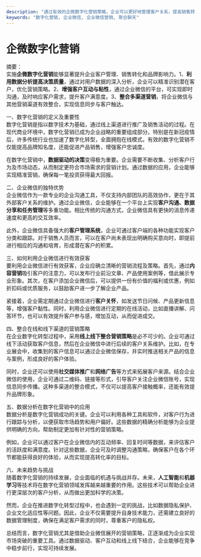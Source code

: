```yaml
---
description: "通过有效的企微数字化营销策略，企业可以更好地管理客户关系，提高销售转化率，实现商业目标。"
keywords: "数字化营销, 企业微信, 企业微信营销, 聚合聊天"
---
```

# 企微数字化营销

摘要：  
实施**企微数字化营销**能够显著提升企业客户管理、销售转化和品牌影响力。1、**利用数据分析提高决策质量**，通过对用户数据的深入分析，企业可以精准识别潜在客户，优化营销策略。2、**增强客户互动与粘性**，通过企业微信的平台，可实现即时沟通，及时响应客户需求，提升客户满意度。3、**整合多渠道营销**，将企业微信与其他营销渠道有效整合，实现信息同步与客户触达。

一、数字化营销的定义及重要性  
数字化营销是指以数字技术为基础，通过线上渠道进行推广及销售活动的过程。在现代商业环境中，数字化营销已成为企业战略的重要组成部分。特别是在新冠疫情后，许多传统行业也加速了数字化转型，全面拥抱在线模式。有效的数字化营销不仅能提高品牌知名度，还能促进产品销售，增强客户忠诚度。

在数字化营销中，**数据驱动的决策**变得极为重要。企业需要不断收集、分析客户行为及市场动态，从而制定更符合市场需求的营销计划。通过数据的应用，企业能够实现精准营销，确保每一笔投资获得最大回报。

二、企业微信的独特优势  
企业微信作为一款专业的企业沟通工具，不仅支持内部团队的高效协作，更在于其外部客户关系的维护。通过企业微信，企业能够在一个平台上实现**客户沟通、数据分享和任务管理**等多重功能。相比传统的沟通方式，企业微信具有更快的消息传递速度和更高的交互效率。

此外，企业微信具备强大的**客户管理系统**，企业可通过客户端的各种功能实现客户分类和跟踪。对于销售人员而言，可以在客户尚未表现出明确购买意向时，即提前进行相应的沟通和培育，形成潜在客户的积累。

三、如何利用企业微信进行有效获客  
要利用企业微信进行有效获客，企业应确立清晰的营销流程及策略。首先，通过**内容营销**吸引客户的注意力，可以发布行业前沿文章、产品使用案例等，借此展示专业形象。其次，在客户添加企业微信后，可以提供一份有价值的福利或优惠，例如折扣码或优质服务，以鼓励客户进一步了解企业产品。

紧接着，企业需定期通过企业微信进行**客户关怀**，如发送节日问候、产品更新信息等，增强客户黏性。同时，利用企业微信进行定期的在线活动，比如直播讲解、问答环节，也可以有效提升客户参与感，增加互动，从而促进成交。

四、整合在线和线下渠道的营销策略  
在企业数字化转型过程中，采用**线上线下整合营销策略**是必不可少的。企业可通过线下活动获取客户信息，然后在企业微信中进行后续的客户关系维护。比如，在专业展会中，收集到的客户信息可以通过企业微信保存，并实时推送相关产品的信息与案例，形成良好的客户体验。

同时，企业还可以使用**社交媒体推广**和**网络广告**等方式来拓展客户来源。结合企业微信的使用，企业可通过二维码、链接等形式，引导客户关注企业微信账号，实现信息同步传播。这种多渠道的整合模式，不仅可以提高客户接触概率，还能有效提升品牌形象。

五、数据分析在数字化营销中的应用  
数据分析是数字化营销成功的关键。企业可以利用各种工具和软件，对客户行为进行跟踪与分析，以便获取市场趋势和用户偏好。这些数据的精确分析能够为企业提供明确的方向，帮助制定更加有针对性的营销策略。

例如，企业可以通过客户在企业微信内的互动频率、回复时间等数据，来评估客户的活跃度和满意度。针对这些数据，企业可及时调整沟通策略，确保客户在各个环节都能获得良好的体验，从而实现提高转化率的目标。

六、未来趋势与挑战  
随着数字化营销的持续发展，企业面临的机遇与挑战并存。未来，**人工智能**和**机器学习**等技术将在数字化营销领域发挥越来越重要的作用。这些技术可以帮助企业进行更深层次的客户分析，从而做出更加科学的决策。

然而，企业在推进数字化转型过程中，也会遇到一定的挑战，比如数据隐私保护、企业文化适应性等问题。因此，企业不仅需要提升自身技术能力，还需建立良好的数据管理制度，确保在满足客户需求的同时，尊重客户的隐私权。

总结而言，数字化营销尤其是借助企业微信展开的营销策略，正逐渐成为企业实现市场突破的重要工具。通过数据驱动、客户互动和线上线下结合，企业能够在竞争中稳步前行，实现可持续发展。
